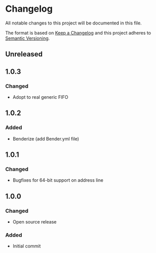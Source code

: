 # Changelog
All notable changes to this project will be documented in this file.

The format is based on [Keep a Changelog](http://keepachangelog.com/en/1.0.0/)
and this project adheres to [Semantic Versioning](http://semver.org/spec/v2.0.0.html).

## Unreleased

## 1.0.3

### Changed
- Adopt to real generic FIFO

## 1.0.2

### Added
- Benderize (add Bender.yml file)

## 1.0.1

### Changed
- Bugfixes for 64-bit support on address line

## 1.0.0

### Changed
- Open source release

### Added
- Initial commit
